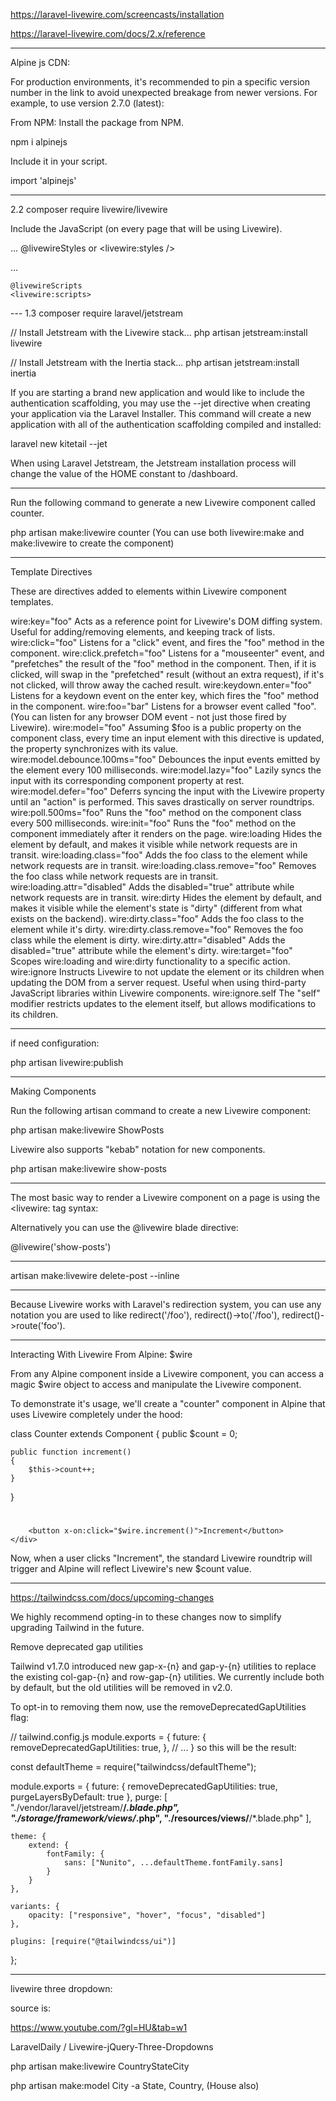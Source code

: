 https://laravel-livewire.com/screencasts/installation

https://laravel-livewire.com/docs/2.x/reference

---

Alpine js CDN:

<script src="https://cdn.jsdelivr.net/gh/alpinejs/alpine@v2.x.x/dist/alpine.min.js" defer></script>

For production environments, it's recommended to pin a specific version number in the link to avoid unexpected breakage from newer versions. For example, to use version 2.7.0 (latest):

<script src="https://cdn.jsdelivr.net/gh/alpinejs/alpine@v2.7.0/dist/alpine.min.js" defer></script>

From NPM: Install the package from NPM.

npm i alpinejs

Include it in your script.

import 'alpinejs'

---

2.2
composer require livewire/livewire

Include the JavaScript (on every page that will be using Livewire).

...
@livewireStyles
or
<livewire:styles />

</head>
<body>
...

    @livewireScripts
    <livewire:scripts>

</body>
</html>
---
1.3
composer require laravel/jetstream

// Install Jetstream with the Livewire stack...
php artisan jetstream:install livewire

// Install Jetstream with the Inertia stack...
php artisan jetstream:install inertia

If you are starting a brand new application and would like to include the authentication scaffolding, you may use the --jet directive when creating your application via the Laravel Installer. This command will create a new application with all of the authentication scaffolding compiled and installed:

laravel new kitetail --jet

When using Laravel Jetstream, the Jetstream installation process will change the value of the HOME constant to /dashboard.

---

Run the following command to generate a new Livewire component called counter.

php artisan make:livewire counter
(You can use both livewire:make and make:livewire to create the component)

---

Template Directives

These are directives added to elements within Livewire component templates.

wire:key="foo" Acts as a reference point for Livewire's DOM diffing system. Useful for adding/removing elements, and keeping track of lists.
wire:click="foo" Listens for a "click" event, and fires the "foo" method in the component.
wire:click.prefetch="foo" Listens for a "mouseenter" event, and "prefetches" the result of the "foo" method in the component. Then, if it is clicked, will swap in the "prefetched" result (without an extra request), if it's not clicked, will throw away the cached result.
wire:keydown.enter="foo" Listens for a keydown event on the enter key, which fires the "foo" method in the component.
wire:foo="bar" Listens for a browser event called "foo". (You can listen for any browser DOM event - not just those fired by Livewire).
wire:model="foo" Assuming \$foo is a public property on the component class, every time an input element with this directive is updated, the property synchronizes with its value.
wire:model.debounce.100ms="foo" Debounces the input events emitted by the element every 100 milliseconds.
wire:model.lazy="foo" Lazily syncs the input with its corresponding component property at rest.
wire:model.defer="foo" Deferrs syncing the input with the Livewire property until an "action" is performed. This saves drastically on server roundtrips.
wire:poll.500ms="foo" Runs the "foo" method on the component class every 500 milliseconds.
wire:init="foo" Runs the "foo" method on the component immediately after it renders on the page.
wire:loading Hides the element by default, and makes it visible while network requests are in transit.
wire:loading.class="foo" Adds the foo class to the element while network requests are in transit.
wire:loading.class.remove="foo" Removes the foo class while network requests are in transit.
wire:loading.attr="disabled" Adds the disabled="true" attribute while network requests are in transit.
wire:dirty Hides the element by default, and makes it visible while the element's state is "dirty" (different from what exists on the backend).
wire:dirty.class="foo" Adds the foo class to the element while it's dirty.
wire:dirty.class.remove="foo" Removes the foo class while the element is dirty.
wire:dirty.attr="disabled" Adds the disabled="true" attribute while the element's dirty.
wire:target="foo" Scopes wire:loading and wire:dirty functionality to a specific action.
wire:ignore Instructs Livewire to not update the element or its children when updating the DOM from a server request. Useful when using third-party JavaScript libraries within Livewire components.
wire:ignore.self The "self" modifier restricts updates to the element itself, but allows modifications to its children.

---

if need configuration:

php artisan livewire:publish

---

Making Components

Run the following artisan command to create a new Livewire component:

php artisan make:livewire ShowPosts

Livewire also supports "kebab" notation for new components.

php artisan make:livewire show-posts

---

The most basic way to render a Livewire component on a page is using the <livewire: tag syntax:

<div>
    <livewire:show-posts />
</div>

Alternatively you can use the @livewire blade directive:

@livewire('show-posts')

---

artisan make:livewire delete-post --inline

---

Because Livewire works with Laravel's redirection system, you can use any notation you are used to like redirect('/foo'), redirect()->to('/foo'), redirect()->route('foo').

---

Interacting With Livewire From Alpine: \$wire

From any Alpine component inside a Livewire component, you can access a magic \$wire object to access and manipulate the Livewire component.

To demonstrate it's usage, we'll create a "counter" component in Alpine that uses Livewire completely under the hood:

class Counter extends Component
{
public \$count = 0;

    public function increment()
    {
        $this->count++;
    }

}

<div>
    <!-- Alpine Counter Component -->
    <div x-data>
        <h1 x-text="$wire.count"></h1>

        <button x-on:click="$wire.increment()">Increment</button>
    </div>

</div>

Now, when a user clicks "Increment", the standard Livewire roundtrip will trigger and Alpine will reflect Livewire's new \$count value.

---

https://tailwindcss.com/docs/upcoming-changes

We highly recommend opting-in to these changes now to simplify upgrading Tailwind in the future.

Remove deprecated gap utilities

Tailwind v1.7.0 introduced new gap-x-{n} and gap-y-{n} utilities to replace the existing col-gap-{n} and row-gap-{n} utilities. We currently include both by default, but the old utilities will be removed in v2.0.

To opt-in to removing them now, use the removeDeprecatedGapUtilities flag:

// tailwind.config.js
module.exports = {
future: {
removeDeprecatedGapUtilities: true,
},
// ...
}
so this will be the result:

const defaultTheme = require("tailwindcss/defaultTheme");

module.exports = {
future: {
removeDeprecatedGapUtilities: true,
purgeLayersByDefault: true
},
purge: [
"./vendor/laravel/jetstream/**/*.blade.php",
"./storage/framework/views/*.php",
"./resources/views/**/*.blade.php"
],

    theme: {
        extend: {
            fontFamily: {
                sans: ["Nunito", ...defaultTheme.fontFamily.sans]
            }
        }
    },

    variants: {
        opacity: ["responsive", "hover", "focus", "disabled"]
    },

    plugins: [require("@tailwindcss/ui")]

};

---

livewire three dropdown:

source is:

https://www.youtube.com/?gl=HU&tab=w1

LaravelDaily /
Livewire-jQuery-Three-Dropdowns

php artisan make:livewire CountryStateCity

php artisan make:model City -a
State, Country, (House also)
